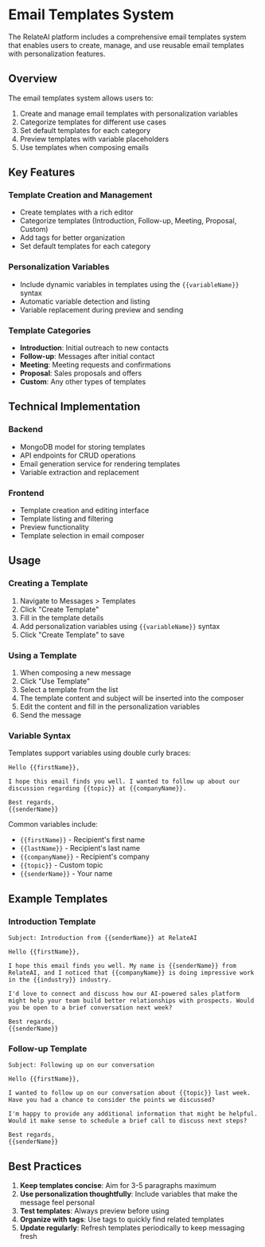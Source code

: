 # Email Templates System

The RelateAI platform includes a comprehensive email templates system that enables users to create, manage, and use reusable email templates with personalization features.

## Overview

The email templates system allows users to:

1. Create and manage email templates with personalization variables
2. Categorize templates for different use cases
3. Set default templates for each category
4. Preview templates with variable placeholders
5. Use templates when composing emails

## Key Features

### Template Creation and Management

- Create templates with a rich editor
- Categorize templates (Introduction, Follow-up, Meeting, Proposal, Custom)
- Add tags for better organization
- Set default templates for each category

### Personalization Variables

- Include dynamic variables in templates using the `{{variableName}}` syntax
- Automatic variable detection and listing
- Variable replacement during preview and sending

### Template Categories

- **Introduction**: Initial outreach to new contacts
- **Follow-up**: Messages after initial contact
- **Meeting**: Meeting requests and confirmations
- **Proposal**: Sales proposals and offers
- **Custom**: Any other types of templates

## Technical Implementation

### Backend

- MongoDB model for storing templates
- API endpoints for CRUD operations
- Email generation service for rendering templates
- Variable extraction and replacement

### Frontend

- Template creation and editing interface
- Template listing and filtering
- Preview functionality
- Template selection in email composer

## Usage

### Creating a Template

1. Navigate to Messages > Templates
2. Click "Create Template"
3. Fill in the template details
4. Add personalization variables using `{{variableName}}` syntax
5. Click "Create Template" to save

### Using a Template

1. When composing a new message
2. Click "Use Template"
3. Select a template from the list
4. The template content and subject will be inserted into the composer
5. Edit the content and fill in the personalization variables
6. Send the message

### Variable Syntax

Templates support variables using double curly braces:

```
Hello {{firstName}},

I hope this email finds you well. I wanted to follow up about our discussion regarding {{topic}} at {{companyName}}.

Best regards,
{{senderName}}
```

Common variables include:
- `{{firstName}}` - Recipient's first name
- `{{lastName}}` - Recipient's last name
- `{{companyName}}` - Recipient's company
- `{{topic}}` - Custom topic
- `{{senderName}}` - Your name

## Example Templates

### Introduction Template

```
Subject: Introduction from {{senderName}} at RelateAI

Hello {{firstName}},

I hope this email finds you well. My name is {{senderName}} from RelateAI, and I noticed that {{companyName}} is doing impressive work in the {{industry}} industry.

I'd love to connect and discuss how our AI-powered sales platform might help your team build better relationships with prospects. Would you be open to a brief conversation next week?

Best regards,
{{senderName}}
```

### Follow-up Template

```
Subject: Following up on our conversation

Hello {{firstName}},

I wanted to follow up on our conversation about {{topic}} last week. Have you had a chance to consider the points we discussed?

I'm happy to provide any additional information that might be helpful. Would it make sense to schedule a brief call to discuss next steps?

Best regards,
{{senderName}}
```

## Best Practices

1. **Keep templates concise**: Aim for 3-5 paragraphs maximum
2. **Use personalization thoughtfully**: Include variables that make the message feel personal
3. **Test templates**: Always preview before using
4. **Organize with tags**: Use tags to quickly find related templates
5. **Update regularly**: Refresh templates periodically to keep messaging fresh
